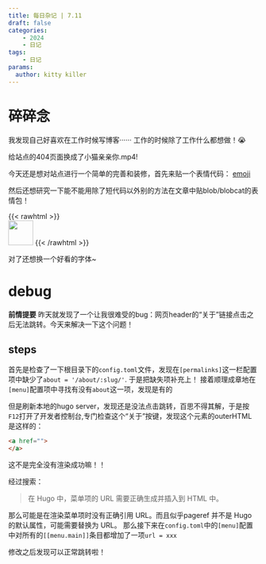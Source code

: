 ```yaml
---
title: 每日杂记 | 7.11
draft: false
categories: 
    - 2024
    - 日记
tags:
    - 日记
params:
  author: kitty killer
---
```


# 碎碎念

我发现自己好喜欢在工作时候写博客······ 工作的时候除了工作什么都想做！:sob:

给站点的404页面换成了小猫亲亲你.mp4!

今天还是想对站点进行一个简单的完善和装修，首先来贴一个表情代码：
[emoji](https://gohugo.io/quick-reference/emojis/)

然后还想研究一下能不能用除了短代码以外别的方法在文章中贴blob/blobcat的表情包！

{{< rawhtml >}}    
    <!-- html codes here--> 
    <img src="https://cdn.discordapp.com/emojis/1253796632672079983.png?size=64" width="50"> 
{{< /rawhtml >}}

对了还想换一个好看的字体~


# debug

**前情提要**
昨天就发现了一个让我很难受的bug：网页header的“关于”链接点击之后无法跳转。今天来解决一下这个问题！

## steps

首先是检查了一下根目录下的`config.toml`文件，发现在`[permalinks]`这一栏配置项中缺少了`about = '/about/:slug/'`.
于是把缺失项补充上！
接着顺理成章地在`[menu]`配置项中寻找有没有`about`这一项，发现是有的

但是刷新本地的hugo server，发现还是没法点击跳转，百思不得其解，于是按`F12`打开了开发者控制台,专门检查这个“关于”按键，发现这个元素的outerHTML是这样的：
```html
<a href="">
</a>
```

这不是完全没有渲染成功嘛！！

经过搜索：

> 在 Hugo 中，菜单项的 URL 需要正确生成并插入到 HTML 中。

那么可能是在渲染菜单项时没有正确引用 URL。而且似乎pageref 并不是 Hugo 的默认属性，可能需要替换为 URL。
那么接下来在`config.toml`中的`[menu]`配置中对所有的`[[menu.main]]`条目都增加了一项`url = xxx`

修改之后发现可以正常跳转啦！

